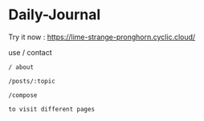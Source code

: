 # Daily-Journal

Try it now : https://lime-strange-pronghorn.cyclic.cloud/

use   / contact

    / about
    
    /posts/:topic

    /compose

    to visit different pages 
    
